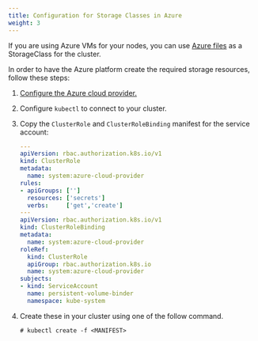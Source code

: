 ```yaml
---
title: Configuration for Storage Classes in Azure
weight: 3
---
```


If you are using Azure VMs for your nodes, you can use [Azure files](https://docs.microsoft.com/en-us/azure/aks/azure-files-dynamic-pv) as a StorageClass for the cluster.

In order to have the Azure platform create the required storage resources, follow these steps:

1.  [Configure the Azure cloud provider.](../set-up-cloud-providers/other-cloud-providers/azure.md)
1.  Configure `kubectl` to connect to your cluster.
1.  Copy the `ClusterRole` and `ClusterRoleBinding` manifest for the service account:
      ```yml
      ---
      apiVersion: rbac.authorization.k8s.io/v1
      kind: ClusterRole
      metadata:
        name: system:azure-cloud-provider
      rules:
      - apiGroups: ['']
        resources: ['secrets']
        verbs:     ['get','create']
      ---
      apiVersion: rbac.authorization.k8s.io/v1
      kind: ClusterRoleBinding
      metadata:
        name: system:azure-cloud-provider
      roleRef:
        kind: ClusterRole
        apiGroup: rbac.authorization.k8s.io
        name: system:azure-cloud-provider
      subjects:
      - kind: ServiceAccount
        name: persistent-volume-binder
        namespace: kube-system
      ```

1.  Create these in your cluster using one of the follow command.

    ```
    # kubectl create -f <MANIFEST>
    ```

